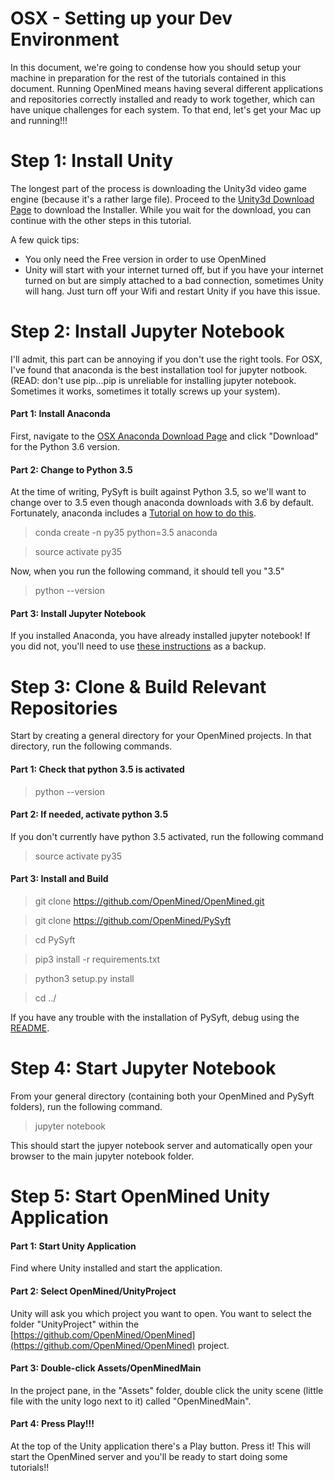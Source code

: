 # OSX - Setting up your Dev Environment

In this document, we're going to condense how you should setup your machine in preparation for the rest of the tutorials contained in this document. Running OpenMined means having several different applications and repositories correctly installed and ready to work together, which can have unique challenges for each system. To that end, let's get your Mac up and running!!!

# Step 1: Install Unity

The longest part of the process is downloading the Unity3d video game engine (because it's a rather large file). Proceed to the [Unity3d Download Page](https://store.unity.com/download?ref=personal) to download the Installer. While you wait for the download, you can continue with the other steps in this tutorial.

A few quick tips:

* You only need the Free version in order to use OpenMined
* Unity will start with your internet turned off, but if you have your internet turned on but are simply attached to a bad connection, sometimes Unity will hang. Just turn off your Wifi and restart Unity if you have this issue.

# Step 2: Install Jupyter Notebook

I'll admit, this part can be annoying if you don't use the right tools. For OSX, I've found that anaconda is the best installation tool for jupyter notbook. (READ: don't use pip...pip is unreliable for installing jupyter notebook. Sometimes it works, sometimes it totally screws up your system). 

#### Part 1: Install Anaconda
First, navigate to the [OSX Anaconda Download Page](https://www.anaconda.com/download/#macos) and click "Download" for the Python 3.6 version.

#### Part 2: Change to Python 3.5
At the time of writing, PySyft is built against Python 3.5, so we'll want to change over to 3.5 even though anaconda downloads with 3.6 by default. Fortunately, anaconda includes a [Tutorial on how to do this](https://conda.io/docs/user-guide/tasks/manage-python.html).

>conda create -n py35 python=3.5 anaconda

>source activate py35

Now, when you run the following command, it should tell you "3.5"
>python --version

#### Part 3: Install Jupyter Notebook

If you installed Anaconda, you have already installed jupyter notebook! If you did not, you'll need to use [these instructions](http://jupyter.readthedocs.io/en/latest/install.html) as a backup.



# Step 3: Clone & Build Relevant Repositories

Start by creating a general directory for your OpenMined projects. In that directory, run the following commands. 

#### Part 1: Check that python 3.5 is activated
>python --version

#### Part 2: If needed, activate python 3.5
If you don't currently have python 3.5 activated, run the following command

>source activate py35

#### Part 3: Install and Build

> git clone https://github.com/OpenMined/OpenMined.git
 
> git clone https://github.com/OpenMined/PySyft

> cd PySyft

> pip3 install -r requirements.txt

> python3 setup.py install

> cd ../

If you have any trouble with the installation of PySyft, debug using the [README](https://github.com/OpenMined/PySyft).

# Step 4: Start Jupyter Notebook

From your general directory (containing both your OpenMined and PySyft folders), run the following command.

>jupyter notebook

This should start the jupyer notebook server and automatically open your browser to the main jupyter notebook folder.

# Step 5: Start OpenMined Unity Application

#### Part 1: Start Unity Application

Find where Unity installed and start the application.

#### Part 2: Select OpenMined/UnityProject

Unity will ask you which project you want to open. You want to select the folder "UnityProject" within the [https://github.com/OpenMined/OpenMined](https://github.com/OpenMined/OpenMined) project. 

#### Part 3: Double-click Assets/OpenMinedMain

In the project pane, in the "Assets" folder, double click the unity scene (little file with the unity logo next to it) called "OpenMinedMain".

#### Part 4: Press Play!!!

At the top of the Unity application there's a Play button. Press it! This will start the OpenMined server and you'll be ready to start doing some tutorials!!